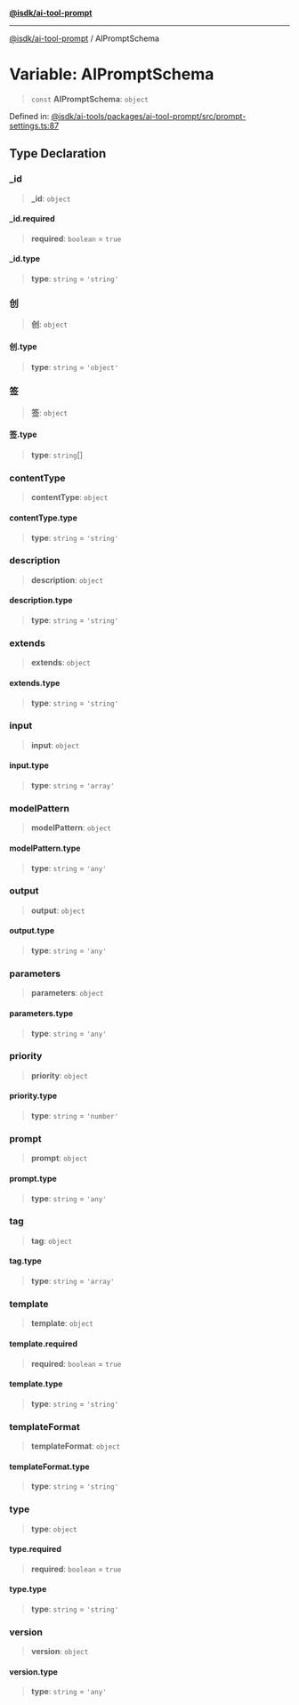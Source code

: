[**@isdk/ai-tool-prompt**](../README.md)

***

[@isdk/ai-tool-prompt](../globals.md) / AIPromptSchema

# Variable: AIPromptSchema

> `const` **AIPromptSchema**: `object`

Defined in: [@isdk/ai-tools/packages/ai-tool-prompt/src/prompt-settings.ts:87](https://github.com/isdk/ai-tool-prompt.js/blob/a2b49ef3337bf83b9b81d4bcb9555a8f6044965e/src/prompt-settings.ts#L87)

## Type Declaration

### \_id

> **\_id**: `object`

#### \_id.required

> **required**: `boolean` = `true`

#### \_id.type

> **type**: `string` = `'string'`

### 创

> **创**: `object`

#### 创.type

> **type**: `string` = `'object'`

### 签

> **签**: `object`

#### 签.type

> **type**: `string`[]

### contentType

> **contentType**: `object`

#### contentType.type

> **type**: `string` = `'string'`

### description

> **description**: `object`

#### description.type

> **type**: `string` = `'string'`

### extends

> **extends**: `object`

#### extends.type

> **type**: `string` = `'string'`

### input

> **input**: `object`

#### input.type

> **type**: `string` = `'array'`

### modelPattern

> **modelPattern**: `object`

#### modelPattern.type

> **type**: `string` = `'any'`

### output

> **output**: `object`

#### output.type

> **type**: `string` = `'any'`

### parameters

> **parameters**: `object`

#### parameters.type

> **type**: `string` = `'any'`

### priority

> **priority**: `object`

#### priority.type

> **type**: `string` = `'number'`

### prompt

> **prompt**: `object`

#### prompt.type

> **type**: `string` = `'any'`

### tag

> **tag**: `object`

#### tag.type

> **type**: `string` = `'array'`

### template

> **template**: `object`

#### template.required

> **required**: `boolean` = `true`

#### template.type

> **type**: `string` = `'string'`

### templateFormat

> **templateFormat**: `object`

#### templateFormat.type

> **type**: `string` = `'string'`

### type

> **type**: `object`

#### type.required

> **required**: `boolean` = `true`

#### type.type

> **type**: `string` = `'string'`

### version

> **version**: `object`

#### version.type

> **type**: `string` = `'any'`
